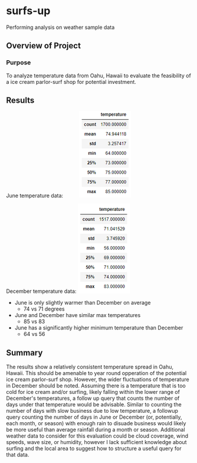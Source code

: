 # surfs-up
Performing analysis on weather sample data

## Overview of Project

### Purpose
To analyze temperature data from Oahu, Hawaii to evaluate the feasibility of a ice cream parlor-surf shop for potential investment. 

## Results
June temperature data: &nbsp; &nbsp; &nbsp; &nbsp; &nbsp; ![june_temp_stats.png](images/june_temp_stats.png)

December temperature data: ![dec_temp_stats.png](images/dec_temp_stats.png)

- June is only slightly warmer than December on average 
    - 74 vs 71 degrees
- June and December have similar max temperatures
    - 85 vs 83
- June has a significantly higher minimum temperature than December
    - 64 vs 56

## Summary
The results show a relatively consistent temperature spread in Oahu, Hawaii. This should be amenable to year round opperation of the potential ice cream parlor-surf shop. However, the wider fluctuations of temperature in December should be noted. Assuming there is a temperature that is too cold for ice cream and/or surfing, likely falling within the lower range of December's temperatures, a follow up query that counts the number of days under that temperature would be advisable.
Similar to counting the number of days with slow business due to low temperature, a followup query counting the number of days in June or December (or, potentially, each month, or season) with enough rain to disuade business would likely be more useful than average rainfall during a month or season. 
Additional weather data to consider for this evaluation could be cloud coverage, wind speeds, wave size, or humidity, however I lack sufficient knowledge about surfing and the local area to suggest how to structure a useful query for that data. 
